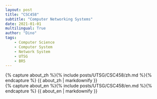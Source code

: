 ```yaml
---
layout: post
title: "CSC458"
subtitle: "Computer Networking Systems"
date: 2021-01-01
multilingual: True
author: "Dino"
tags:
    - Computer Science
    - Computer System
    - Network System
    - UTSG
    - BR5
---
```

<!-- Chinese Version -->
<div class="zh post-container">
    {% capture about_zh %}{% include posts/UTSG/CSC458/zh.md %}{% endcapture %}
    {{ about_zh | markdownify }}
</div>

<!-- English Version -->
<div class="en post-container">
    {% capture about_en %}{% include posts/UTSG/CSC458/en.md %}{% endcapture %}
    {{ about_en | markdownify }}
</div>